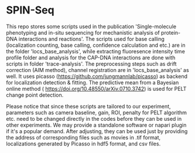 # SPIN-Seq
This repo stores some scripts used in the publication 'Single-molecule phenotyping and in-situ sequencing for mechanistic analysis of protein-DNA interactions and reactions'.
The scripts used for base calling (localization counting, base calling, confidence calculation and etc.) are in the folder 'locs_base_analysis', while extracting fluoresence intensity time profile folder and analysis for the CAP-DNA interactions are done with scripts in folder 'trace-analysis'. The preprocessing steps such as drift correction (AIM method), channel registration are in 'locs_base_analysis' as well.
It uses picasso (https://github.com/jungmannlab/picasso) as backend for localization detection & fitting. The predictive mean from a Bayesian online method (
https://doi.org/10.48550/arXiv.0710.3742) is used for PELT change point detection. 

Please notice that since these scripts are tailored to our experiment, parameters such as camera baseline, gain, ROI, penalty for PELT algorithm etc. need to be changed directly in the codes before they can be used in other experiments. We may provide a standalone software or napari plugin if it's a popular demand. After adjusting, they can be used just by providing the address of corresponding files such as movies in .tif format, localizations generated by Picasso in hdf5 format, and csv files.


